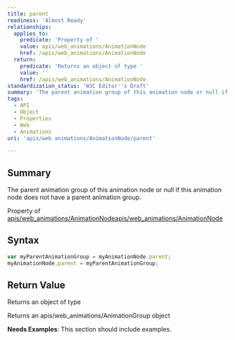 ```yaml
---
title: parent
readiness: 'Almost Ready'
relationships:
  applies_to:
    predicate: 'Property of '
    value: apis/web_animations/AnimationNode
    href: /apis/web_animations/AnimationNode
  return:
    predicate: 'Returns an object of type '
    value: ''
    href: /apis/web_animations/AnimationNode
standardization_status: 'W3C Editor''s Draft'
summary: 'The parent animation group of this animation node or null if this animation node does not have a parent animation group.'
tags:
  - API
  - Object
  - Properties
  - Web
  - Animations
uri: 'apis/web animations/AnimationNode/parent'

---
```

## Summary

The parent animation group of this animation node or null if this animation node does not have a parent animation group.

Property of [apis/web\_animations/AnimationNode](/apis/web_animations/AnimationNode)[apis/web\_animations/AnimationNode](/apis/web_animations/AnimationNode)

## Syntax

``` js
var myParentAnimationGroup = myAnimationNode.parent;
myAnimationNode.parent = myParentAnimationGroup;
```

## Return Value

Returns an object of type

Returns an apis/web\_animations/AnimationGroup object

**Needs Examples**: This section should include examples.

